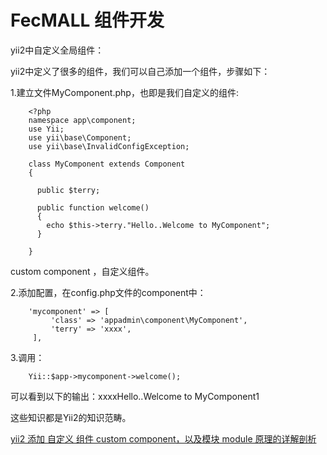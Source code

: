 FecMALL 组件开发
================


yii2中自定义全局组件：

yii2中定义了很多的组件，我们可以自己添加一个组件，步骤如下：

1.建立文件MyComponent.php，也即是我们自定义的组件:

```
    <?php
    namespace app\component;
    use Yii;
    use yii\base\Component;
    use yii\base\InvalidConfigException;
     
    class MyComponent extends Component
    {
      
      public $terry;
      
      public function welcome()
      {
        echo $this->terry."Hello..Welcome to MyComponent";
      }
     
    }
```

custom component ，自定义组件。

2.添加配置，在config.php文件的component中：

```
    'mycomponent' => [
         'class' => 'appadmin\component\MyComponent',
         'terry' => 'xxxx',
     ],
```

3.调用：

```
    Yii::$app->mycomponent->welcome();
```


可以看到以下的输出：xxxxHello..Welcome to MyComponent1



这些知识都是Yii2的知识范畴。


[yii2 添加 自定义 组件 custom component，以及模块 module 原理的详解剖析](http://www.fancyecommerce.com/2016/05/18/yii2-%E6%B7%BB%E5%8A%A0-%E8%87%AA%E5%AE%9A%E4%B9%89-%E7%BB%84%E4%BB%B6-custom-component/)






